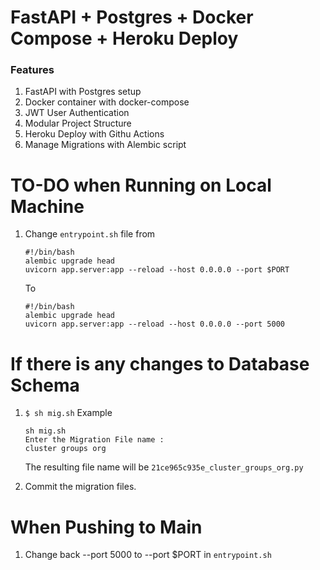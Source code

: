# FastAPI + Postgres + Docker Compose + Heroku Deploy


### Features
1. FastAPI with Postgres setup
2. Docker container with docker-compose
3. JWT User Authentication
4. Modular Project Structure
5. Heroku Deploy with Githu Actions
6. Manage Migrations with Alembic script

# TO-DO when Running on Local Machine
1. Change `entrypoint.sh` file from
    ```
   #!/bin/bash
    alembic upgrade head
    uvicorn app.server:app --reload --host 0.0.0.0 --port $PORT
    ```
    To
    
    ```
    #!/bin/bash
    alembic upgrade head
    uvicorn app.server:app --reload --host 0.0.0.0 --port 5000
    ```

# If there is any changes to Database Schema
1. `$ sh mig.sh`
   Example 
   ```
   sh mig.sh
   Enter the Migration File name : 
   cluster groups org
   ```
   The resulting file name will be
   `21ce965c935e_cluster_groups_org.py`

2. Commit the migration files.

# When Pushing to Main
1. Change back --port 5000 to --port $PORT in `entrypoint.sh`
 

